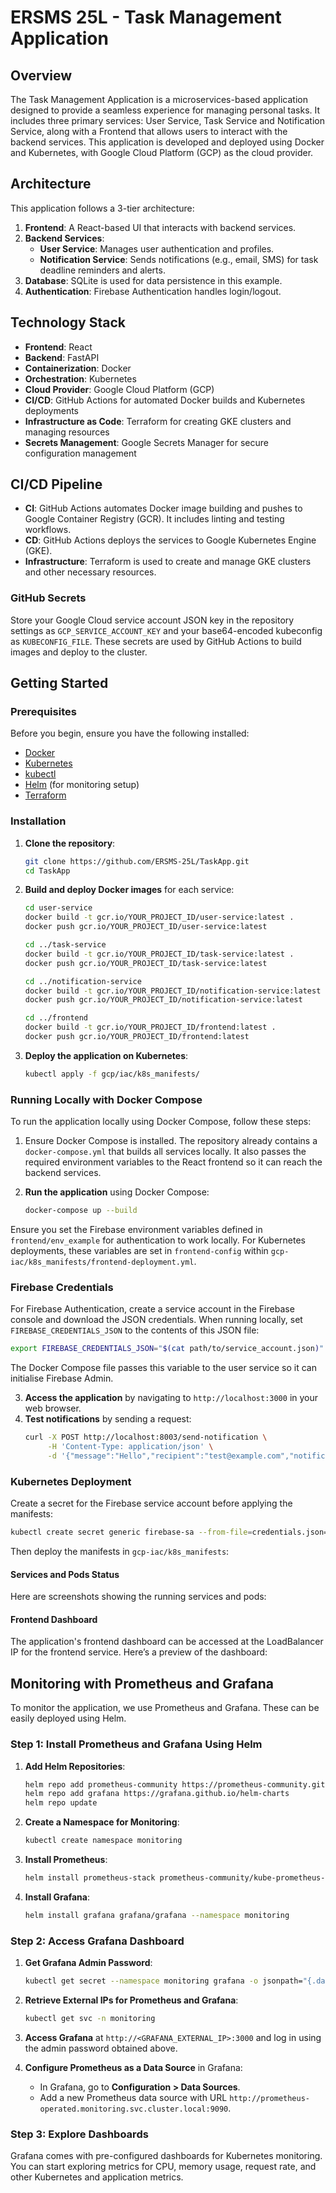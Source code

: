 # ERSMS 25L - Task Management Application

## Overview

The Task Management Application is a microservices-based application designed to provide a seamless experience for managing personal tasks. It includes three primary services: User Service, Task Service and Notification Service, along with a Frontend that allows users to interact with the backend services. This application is developed and deployed using Docker and Kubernetes, with Google Cloud Platform (GCP) as the cloud provider.

## Architecture

This application follows a 3-tier architecture:

1. **Frontend**: A React-based UI that interacts with backend services.
2. **Backend Services**:
   - **User Service**: Manages user authentication and profiles.
   - **Notification Service**: Sends notifications (e.g., email, SMS) for task deadline reminders and alerts.
3. **Database**: SQLite is used for data persistence in this example.
4. **Authentication**: Firebase Authentication handles login/logout.

## Technology Stack

- **Frontend**: React
- **Backend**: FastAPI
- **Containerization**: Docker
- **Orchestration**: Kubernetes
- **Cloud Provider**: Google Cloud Platform (GCP)
- **CI/CD**: GitHub Actions for automated Docker builds and Kubernetes deployments
- **Infrastructure as Code**: Terraform for creating GKE clusters and managing resources
- **Secrets Management**: Google Secrets Manager for secure configuration management

## CI/CD Pipeline

- **CI**: GitHub Actions automates Docker image building and pushes to Google Container Registry (GCR). It includes linting and testing workflows.
- **CD**: GitHub Actions deploys the services to Google Kubernetes Engine (GKE).
- **Infrastructure**: Terraform is used to create and manage GKE clusters and other necessary resources.

### GitHub Secrets
Store your Google Cloud service account JSON key in the repository settings as `GCP_SERVICE_ACCOUNT_KEY` and your base64-encoded kubeconfig as `KUBECONFIG_FILE`. These secrets are used by GitHub Actions to build images and deploy to the cluster.

## Getting Started

### Prerequisites

Before you begin, ensure you have the following installed:

- [Docker](https://www.docker.com/get-started)
- [Kubernetes](https://kubernetes.io/docs/setup/)
- [kubectl](https://kubernetes.io/docs/tasks/tools/install-kubectl/)
- [Helm](https://helm.sh/docs/intro/install/) (for monitoring setup)
- [Terraform](https://www.terraform.io/downloads.html)

### Installation

1. **Clone the repository**:

   ```bash
   git clone https://github.com/ERSMS-25L/TaskApp.git
   cd TaskApp
   ```

2. **Build and deploy Docker images** for each service:

   ```bash
   cd user-service
   docker build -t gcr.io/YOUR_PROJECT_ID/user-service:latest .
   docker push gcr.io/YOUR_PROJECT_ID/user-service:latest

   cd ../task-service
   docker build -t gcr.io/YOUR_PROJECT_ID/task-service:latest .
   docker push gcr.io/YOUR_PROJECT_ID/task-service:latest

   cd ../notification-service
   docker build -t gcr.io/YOUR_PROJECT_ID/notification-service:latest .
   docker push gcr.io/YOUR_PROJECT_ID/notification-service:latest

   cd ../frontend
   docker build -t gcr.io/YOUR_PROJECT_ID/frontend:latest .
   docker push gcr.io/YOUR_PROJECT_ID/frontend:latest
   ```

3. **Deploy the application on Kubernetes**:

   ```bash
   kubectl apply -f gcp/iac/k8s_manifests/
   ```

### Running Locally with Docker Compose

To run the application locally using Docker Compose, follow these steps:

1. Ensure Docker Compose is installed.
   The repository already contains a `docker-compose.yml` that builds all services locally. It also passes the required environment variables to the React frontend so it can reach the backend services.

2. **Run the application** using Docker Compose:

   ```bash
   docker-compose up --build
   ```

Ensure you set the Firebase environment variables defined in `frontend/env_example` for authentication to work locally.
For Kubernetes deployments, these variables are set in `frontend-config` within `gcp-iac/k8s_manifests/frontend-deployment.yml`.

### Firebase Credentials

For Firebase Authentication, create a service account in the Firebase console and download the JSON credentials. When running locally, set `FIREBASE_CREDENTIALS_JSON` to the contents of this JSON file:

```bash
export FIREBASE_CREDENTIALS_JSON="$(cat path/to/service_account.json)"
```

The Docker Compose file passes this variable to the user service so it can initialise Firebase Admin.

3. **Access the application** by navigating to `http://localhost:3000` in your web browser.
4. **Test notifications** by sending a request:
   ```bash
   curl -X POST http://localhost:8003/send-notification \
        -H 'Content-Type: application/json' \
        -d '{"message":"Hello","recipient":"test@example.com","notification_type":"email"}'
   ```

### Kubernetes Deployment

Create a secret for the Firebase service account before applying the manifests:

```bash
kubectl create secret generic firebase-sa --from-file=credentials.json=path/to/service_account.json
```

Then deploy the manifests in `gcp-iac/k8s_manifests`:

#### Services and Pods Status

Here are screenshots showing the running services and pods:


#### Frontend Dashboard

The application's frontend dashboard can be accessed at the LoadBalancer IP for the frontend service. Here’s a preview of the dashboard:


## Monitoring with Prometheus and Grafana

To monitor the application, we use Prometheus and Grafana. These can be easily deployed using Helm.

### Step 1: Install Prometheus and Grafana Using Helm

1. **Add Helm Repositories**:

   ```bash
   helm repo add prometheus-community https://prometheus-community.github.io/helm-charts
   helm repo add grafana https://grafana.github.io/helm-charts
   helm repo update
   ```

2. **Create a Namespace for Monitoring**:

   ```bash
   kubectl create namespace monitoring
   ```

3. **Install Prometheus**:

   ```bash
   helm install prometheus-stack prometheus-community/kube-prometheus-stack --namespace monitoring
   ```

4. **Install Grafana**:

   ```bash
   helm install grafana grafana/grafana --namespace monitoring
   ```

### Step 2: Access Grafana Dashboard

1. **Get Grafana Admin Password**:

   ```bash
   kubectl get secret --namespace monitoring grafana -o jsonpath="{.data.admin-password}" | base64 --decode ; echo
   ```

2. **Retrieve External IPs for Prometheus and Grafana**:

   ```bash
   kubectl get svc -n monitoring
   ```

3. **Access Grafana** at `http://<GRAFANA_EXTERNAL_IP>:3000` and log in using the admin password obtained above.

4. **Configure Prometheus as a Data Source** in Grafana:

   - In Grafana, go to **Configuration > Data Sources**.
   - Add a new Prometheus data source with URL `http://prometheus-operated.monitoring.svc.cluster.local:9090`.

### Step 3: Explore Dashboards

Grafana comes with pre-configured dashboards for Kubernetes monitoring. You can start exploring metrics for CPU, memory usage, request rate, and other Kubernetes and application metrics.
